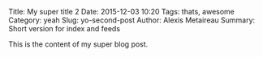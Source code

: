 Title: My super title 2
Date: 2015-12-03 10:20
Tags: thats, awesome
Category: yeah
Slug: yo-second-post
Author: Alexis Metaireau
Summary: Short version for index and feeds

This is the content of my super blog post.